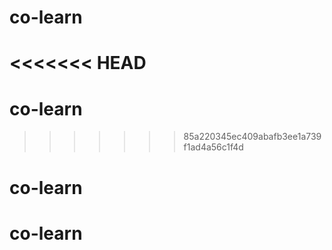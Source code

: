 # co-learn
<<<<<<< HEAD
=======
# co-learn
>>>>>>> 85a220345ec409abafb3ee1a739f1ad4a56c1f4d
# co-learn
# co-learn
